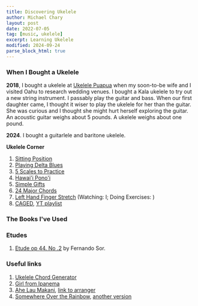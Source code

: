 ```yaml
---
title: Discovering Ukelele
author: Michael Chary
layout: post
date: 2022-07-05
tag: [music, ukelele]
excerpt: Learning Ukelele
modified: 2024-09-24
parse_block_html: true
---
```


### When I Bought a Ukelele

**2018**, I bought a ukelele at <a href="https://ukulelepuapua.com/">Ukelele Puapua</a> when my soon-to-be wife and I visited Oahu to research wedding venues. I bought a Kala ukelele to try out a new string instrument. I passably play the guitar and bass. When our first daughter came, I thought it wiser to play the ukelele for her than the guitar. She was curious and I thought she might hurt herself exploring the guitar. An acoustic guitar weighs about 5 pounds. A ukelele weighs about one pound.

**2024**. I bought a guitarlele and baritone ukelele.

**Ukelele Corner**

1. [Sitting Position](https://ukulelecorner.com/far1/)
1. [Playing Delta Blues](https://www.youtube.com/watch?v=q3II9UlRuQ0&t=123s&ab_channel=UkuleleCorner)
1. [5 Scales to Practice](https://www.youtube.com/watch?v=2Bg7c2YYIe4&ab_channel=UkuleleCorner)
1. [Hawai'i Pono'i](https://ukulelecorner.com/hawai%ca%bbi-pono%ca%bbi-for-high-g-ukulele/)
1. [Simple Gifts](https://www.youtube.com/watch?v=Sqg8zw1lDe4&ab_channel=UkuleleCorner)
1. [24 Major Chords](https://www.youtube.com/watch?v=BtfjTlKf9ew&ab_channel=UkuleleCornerhttps://www.youtube.com/watch?v=BtfjTlKf9ew&ab_channel=UkuleleCornerhttps://www.youtube.com/watch?v=BtfjTlKf9ew&ab_channel=UkuleleCorner)
1. [Left Hand Finger Stretch](https://www.youtube.com/watch?v=agyRuZdEfyc&ab_channel=UkuleleCorner)  (Watching: I; Doing Exercises: )
1. [CAGED](https://www.youtube.com/watch?v=ejMokRD7G4o&ab_channel=UkuleleCorner), [YT playlist](https://www.youtube.com/watch?v=D-3xTtnyUME&list=PL48BXDtoK7Pscl_RwWViMw3n88YjEp55Z&pp=iAQB)
### The Books I've Used

### Etudes

1. [Etude op 44. No .2](https://ukulelego.com/wp-content/uploads/2018/01/4.-Etude-op.44-No.2-Sor.pdf) by Fernando Sor.

### Useful links

1. [Ukelele Chord Generator](https://ukulelego.com/ukulele-chord-progressions/#f-a7-dm-f7-bb-bbm-f-c7)
1. [Girl from Ipanema](https://ukuleleorchestra.org/handouts/summer2018/GirlFromIpanemaUkulele.pdf)
1. [Ahe Lau Makani](https://www.youtube.com/watch?v=rfrvc9k2mFU&ab_channel=LukeWillson), [link to arranger](https://www.danielho.com/physical-shop?category=Hawaiian)
1. [Somewhere Over the Rainbow](https://ukuleleunderground.com/2010/05/uke-lesson-7-somewhere-over-the-rainbow/), [another version](https://www.youtube.com/shorts/X0881Ynmu7U)

